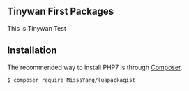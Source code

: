 ## Tinywan First Packages

This is Tinywan Test

## Installation

The recommended way to install PHP7 is through [Composer](https://getcomposer.org).

```bash
$ composer require MisssYang/luapackagist
```
